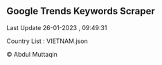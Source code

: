 

## Google Trends Keywords Scraper 
 
Last Update 26-01-2023 , 09:49:31

Country List :
VIETNAM.json



© Abdul Muttaqin 
